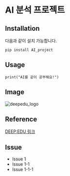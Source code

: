 AI 분석 프로젝트
=================
Installation
-----------
다음과 같이 설치 가능합니다.
```
pip install AI_project
```
Usage
------
```
print("AI를 같이 공부해요!")
```
Image
-----
![deepedu_logo](https://user-images.githubusercontent.com/103096786/164391312-cfbc8178-8152-4179-aa89-af9ae6adadf6.png)

Reference
------
[DEEP:EDU 링크](https://www.deepedu.ai/)

Issue
------
- Issue 1
- Issue 1-1
- Issue 1-1-1
